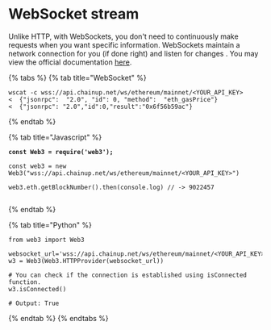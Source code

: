 # WebSocket stream

Unlike HTTP, with WebSockets, you don't need to continuously make requests when you want specific information. WebSockets maintain a network connection for you (if done right) and listen for changes . You may view the official documentation [here](https://ethereum.org/ml/developers/tutorials/using-websockets/).&#x20;

{% tabs %}
{% tab title="WebSocket" %}
```
wscat -c wss://api.chainup.net/ws/ethereum/mainnet/<YOUR_API_KEY>
<  {"jsonrpc":  "2.0", "id": 0, "method":  "eth_gasPrice"}
<  {"jsonrpc": "2.0","id":0,"result":"0x6f56b59ac"}
```
{% endtab %}

{% tab title="Javascript" %}
<pre><code><strong>const Web3 = require('web3');
</strong>
const web3 = new Web3("wss://api.chainup.net/ws/ethereum/mainnet/&#x3C;YOUR_API_KEY>")

web3.eth.getBlockNumber().then(console.log) // -> 9022457

</code></pre>
{% endtab %}

{% tab title="Python" %}
```
from web3 import Web3

websocket_url='wss://api.chainup.net/ws/ethereum/mainnet/<YOUR_API_KEY>'
w3 = Web3(Web3.HTTPProvider(websocket_url))

# You can check if the connection is established using isConnected function.
w3.isConnected()

# Output: True
```
{% endtab %}
{% endtabs %}

